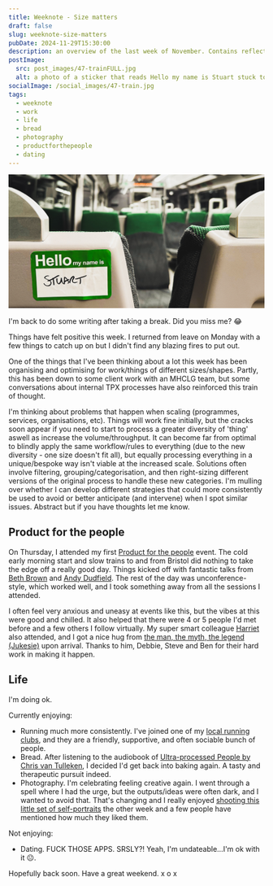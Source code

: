 ```yaml
---
title: Weeknote - Size matters
draft: false
slug: weeknote-size-matters
pubDate: 2024-11-29T15:30:00
description: an overview of the last week of November. Contains reflections about scaling things, a lovely day at Product for the People and some random life updates
postImage:
  src: post_images/47-trainFULL.jpg
  alt: a photo of a sticker that reads Hello my name is Stuart stuck to the back of a seat in an empty train carriage
socialImage: /social_images/47-train.jpg
tags:
  - weeknote
  - work
  - life
  - bread
  - photography
  - productforthepeople
  - dating
---
```


![a photo of a sticker that reads Hello my name is Stuart stuck to the back of a seat in an empty train carriage](post_images/47-trainFULL.jpg)

I'm back to do some writing after taking a break. Did you miss me? 😂

Things have felt positive this week. I returned from leave on Monday with a few things to catch up on but I didn't find any blazing fires to put out.

One of the things that I've been thinking about a lot this week has been organising and optimising for work/things of different sizes/shapes. Partly, this has been down to some client work with an MHCLG team, but some conversations about internal TPX processes have also reinforced this train of thought.

I'm thinking about problems that happen when scaling (programmes, services, organisations, etc). Things will work fine initially, but the cracks soon appear if you need to start to process a greater diversity of 'thing' aswell as increase the volume/throughput. It can become far from optimal to blindly apply the same workflow/rules to everything (due to the new diversity - one size doesn't fit all), but equally processing everything in a unique/bespoke way isn't viable at the increased scale. Solutions often involve filtering, grouping/categorisation, and then right-sizing different versions of the original process to handle these new categories. I'm mulling over whether I can develop different strategies that could more consistently be used to avoid or better anticipate (and intervene) when I spot similar issues. Abstract but if you have thoughts let me know.

## Product for the people

On Thursday, I attended my first [Product for the people](https://productforthepeople.xyz/) event. The cold early morning start and slow trains to and from Bristol did nothing to take the edge off a really good day. Things kicked off with fantastic talks from [Beth Brown](https://www.linkedin.com/in/beth-brown-098423102/) and [Andy Dudfield](https://www.linkedin.com/in/andrewdudfield/). The rest of the day was unconference-style, which worked well, and I took something away from all the sessions I attended.

I often feel very anxious and uneasy at events like this, but the vibes at this were good and chilled. It also helped that there were 4 or 5 people I'd met before and a few others I follow virtually. My super smart colleague [Harriet](<[https://www.linkedin.com/in/harrietpugh/]()>) also attended, and I got a nice hug from [the man, the myth, the legend (Jukesie)](https://digitalbydefault.com/) upon arrival. Thanks to him, Debbie, Steve and Ben for their hard work in making it happen.

## Life

I'm doing ok.

Currently enjoying:

- Running much more consistently. I've joined one of my [local running clubs](https://dorchester.runriot.uk/), and they are a friendly, supportive, and often sociable bunch of people.
- Bread. After listening to the audiobook of [Ultra-processed People by Chris van Tulleken](https://www.audible.co.uk/pd/Ultra-Processed-People-Audiobook/B0BL1M9XCL), I decided I'd get back into baking again. A tasty and therapeutic pursuit indeed.
- Photography. I'm celebrating feeling creative again. I went through a spell where I had the urge, but the outputs/ideas were often dark, and I wanted to avoid that. That's changing and I really enjoyed [shooting this little set of self-portraits](https://www.instagram.com/p/DCkLQvqNMNo/?utm_source=ig_web_copy_link&igsh=MzRlODBiNWFlZA==) the other week and a few people have mentioned how much they liked them.

Not enjoying:

- Dating. FUCK THOSE APPS. SRSLY?! Yeah, I'm undateable...I'm ok with it 😐.

Hopefully back soon. Have a great weekend.
x o x
